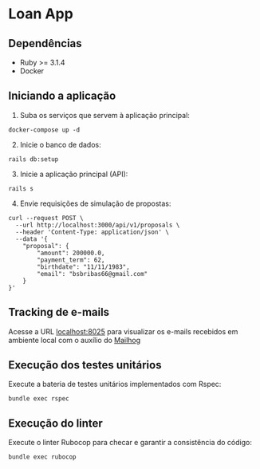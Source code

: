 # Loan App

## Dependências
- Ruby >= 3.1.4
- Docker

## Iniciando a aplicação

1. Suba os serviços que servem à aplicação principal:

```
docker-compose up -d
```

2. Inicie o banco de dados:
```
rails db:setup
```

3. Inicie a aplicação principal (API):
```
rails s
```

4. Envie requisições de simulação de propostas:

```
curl --request POST \
  --url http://localhost:3000/api/v1/proposals \
  --header 'Content-Type: application/json' \
  --data '{
	"proposal": {
		"amount": 200000.0,
		"payment_term": 62,
		"birthdate": "11/11/1983",
		"email": "bsbribas66@gmail.com"
	}
}'
```

## Tracking de e-mails

Acesse a URL [localhost:8025](localhost:8025) para visualizar os e-mails recebidos em ambiente local com o auxílio do [Mailhog](https://github.com/mailhog/MailHog)

## Execução dos testes unitários

Execute a bateria de testes unitários implementados com Rspec:

```
bundle exec rspec
```

## Execução do linter

Execute o linter Rubocop para checar e garantir a consistência do código:

```
bundle exec rubocop
```
